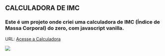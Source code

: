 ## CALCULADORA DE IMC

### Este é um projeto onde criei uma calculadora de IMC (Índice de Massa Corporal) do zero, com javascript vanilla.


URL: <a href="https://aribeiroc.github.io/projeto_imc_calculator/" target="_blank">Acesse a Calculadora</a>

<img src="https://i.ibb.co/nMFhHHj/initial.png">
